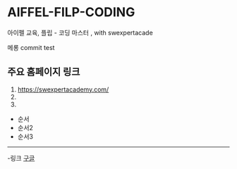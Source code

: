 # AIFFEL-FILP-CODING
아이펠 교육, 플립 - 코딩 마스터 , with swexpertacade

메롱
commit test
## 주요 홈페이지 링크

1. https://swexpertacademy.com/
2. 
3. 

- 순서
 - 순서2
  - 순서3
  
  ---
  
  -링크
  [구글](https://google.com)
  
  

